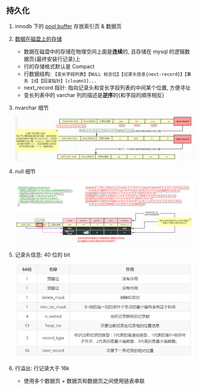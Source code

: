 ## 持久化

1. innodb 下的 [pool buffer](./10.config.md) 存放索引页 & 数据页
2. [数据在磁盘上的存储](https://mp.weixin.qq.com/s/5wiMVCQZnGU7ikadTAT6uQ)

   - 数据在磁盘中的存储在物理空间上面是**连续**的, 且存储在 mysql 的逻辑数据页{最终安装行记录}上
   - 行的存储格式默认是 Compact
   - 行数据结构: `【变长字段列表】【NULL 标志位】【记录头信息{next-record}】【事务 Id】【回滚指针】[cloumn1]...`
   - next_record 指针: 指向记录头和变长字段列表的中间某个位置, 方便寻址
   - 变长列表中的 varchar 列的描述是**逆序**的{和字段的顺序相反}

3. nvarchar 细节

   ![avatar](/static/image/db/mysql-duraion-row.png)

4. null 细节

   ![avatar](/static/image/db/mysql-duraion-row-null.png)

5. 记录头信息: 40 位的 bit

   ![avatar](/static/image/db/mysql-duraion-row-header.png)

6. 行溢出: 行记录大于 16k
   - 使用多个数据页 + 数据页和数据页之间使用链表串联
